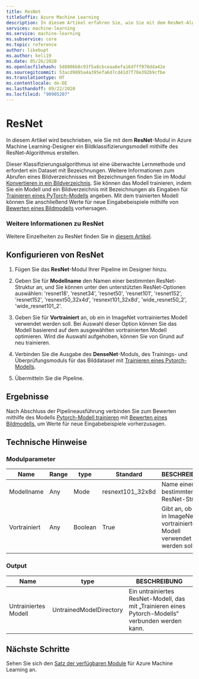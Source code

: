 ```yaml
---
title: ResNet
titleSuffix: Azure Machine Learning
description: In diesem Artikel erfahren Sie, wie Sie mit dem ResNet-Algorithmus ein Bildklassifizierungsmodell erstellen.
services: machine-learning
ms.service: machine-learning
ms.subservice: core
ms.topic: reference
author: likebupt
ms.author: keli19
ms.date: 05/26/2020
ms.openlocfilehash: 5d8806b8c93f5a8cbceaa6efa16dfff978dda42e
ms.sourcegitcommit: 53acd9895a4a395efa6d7cd41d7f78e392b9cfbe
ms.translationtype: HT
ms.contentlocale: de-DE
ms.lasthandoff: 09/22/2020
ms.locfileid: "90905207"
---
```

# <a name="resnet"></a>ResNet

In diesem Artikel wird beschrieben, wie Sie mit dem **ResNet**-Modul in Azure Machine Learning-Designer ein Bildklassifizierungsmodell mithilfe des ResNet-Algorithmus erstellen.  

Dieser Klassifizierungsalgorithmus ist eine überwachte Lernmethode und erfordert ein Dataset mit Bezeichnungen. Weitere Informationen zum Abrufen eines Bildverzeichnisses mit Bezeichnungen finden Sie im Modul [Konvertieren in ein Bildverzeichnis](convert-to-image-directory.md). Sie können das Modell trainieren, indem Sie ein Modell und ein Bildverzeichnis mit Bezeichnungen als Eingaben für [Trainieren eines PyTorch-Modells](train-pytorch-model.md) angeben. Mit dem trainierten Modell können Sie anschließend Werte für neue Eingabebeispiele mithilfe von [Bewerten eines Bildmodells](score-image-model.md) vorhersagen.

### <a name="more-about-resnet"></a>Weitere Informationen zu ResNet

Weitere Einzelheiten zu ResNet finden Sie in [diesem Artikel](https://pytorch.org/docs/stable/torchvision/models.html?highlight=resnext101_32x8d#torchvision.models.resnext101_32x8d).

## <a name="how-to-configure-resnet"></a>Konfigurieren von ResNet

1.  Fügen Sie das **ResNet**-Modul Ihrer Pipeline im Designer hinzu.  

2.  Geben Sie für **Modellname** den Namen einer bestimmten ResNet-Struktur an, und Sie können unter den unterstützten ResNet-Optionen auswählen: 'resnet18', 'resnet34', 'resnet50', 'resnet101', 'resnet152', 'resnet152', 'resnext50\_32x4d', 'resnext101\_32x8d', 'wide_resnet50\_2', 'wide_resnet101\_2'.

3.  Geben Sie für **Vortrainiert** an, ob ein in ImageNet vortrainiertes Modell verwendet werden soll. Bei Auswahl dieser Option können Sie das Modell basierend auf dem ausgewählten vortrainierten Modell optimieren. Wird die Auswahl aufgehoben, können Sie von Grund auf neu trainieren.

4.  Verbinden Sie die Ausgabe des **DenseNet**-Moduls, des Trainings- und Überprüfungsmoduls für das Bilddataset mit [Trainieren eines Pytorch-Modells](train-pytorch-model.md). 

5. Übermitteln Sie die Pipeline.

## <a name="results"></a>Ergebnisse

Nach Abschluss der Pipelineausführung verbinden Sie zum Bewerten mithilfe des Modells [Pytorch-Modell trainieren](train-pytorch-model.md) mit [Bewerten eines Bildmodells](score-image-model.md), um Werte für neue Eingabebeispiele vorherzusagen.

## <a name="technical-notes"></a>Technische Hinweise  

###  <a name="module-parameters"></a>Modulparameter  

| Name       | Range | type    | Standard           | BESCHREIBUNG                              |
| ---------- | ----- | ------- | ----------------- | ---------------------------------------- |
| Modellname | Any   | Mode    | resnext101\_32x8d | Name einer bestimmten ResNet-Struktur       |
| Vortrainiert | Any   | Boolean | True              | Gibt an, ob ein in ImageNet vortrainiertes Modell verwendet werden soll |
|            |       |         |                   |                                          |

###  <a name="output"></a>Output  

| Name            | type                    | BESCHREIBUNG                              |
| --------------- | ----------------------- | ---------------------------------------- |
| Untrainiertes Modell | UntrainedModelDirectory | Ein untrainiertes ResNet-Modell, das mit „Trainieren eines Pytorch-Modells“ verbunden werden kann. |

## <a name="next-steps"></a>Nächste Schritte

Sehen Sie sich den [Satz der verfügbaren Module](module-reference.md) für Azure Machine Learning an. 